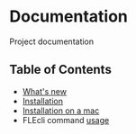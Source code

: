 # Documentation

Project documentation

## Table of Contents

* [What's new](whats_new.md)
* [Installation](install.md)
* [Installation on a mac](install_mac.md)
* FLEcli command [usage](usage.md)
